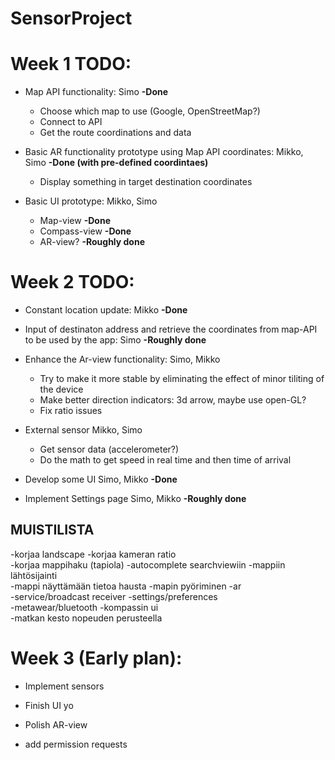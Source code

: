 # SensorProject

# Week 1 TODO:

- Map API functionality: Simo   **-Done**
  - Choose which map to use (Google, OpenStreetMap?)
  - Connect to API
  - Get the route coordinations and data
  
 
- Basic AR functionality prototype using Map API coordinates: Mikko, Simo     **-Done (with pre-defined coordintaes)**
  - Display something in target destination coordinates
  
  
  
- Basic UI prototype: Mikko, Simo
  - Map-view  **-Done**
  - Compass-view  **-Done**
  - AR-view?  **-Roughly done**
  
  
# Week 2 TODO:
- Constant location update: Mikko **-Done**
- Input of destinaton address and retrieve the coordinates from map-API to be used by the app: Simo **-Roughly done**

- Enhance the Ar-view functionality: Simo, Mikko
  - Try to make it more stable by eliminating the effect of minor tiliting of the device
  - Make better direction indicators: 3d arrow, maybe use open-GL?
  - Fix ratio issues

- External sensor Mikko, Simo
  - Get sensor data (accelerometer?)
  - Do the math to get speed in real time and then time of arrival
  
- Develop some UI Simo, Mikko **-Done**
  
- Implement Settings page Simo, Mikko **-Roughly done**


## MUISTILISTA
-korjaa landscape 
-korjaa kameran ratio	
-korjaa mappihaku (tapiola)	
-autocomplete searchviewiin
-mappiin lähtösijainti	
-mappi näyttämään tietoa hausta
-mapin pyöriminen
-ar			
-service/broadcast receiver	
-settings/preferences		
-metawear/bluetooth	
-kompassin ui			
-matkan kesto nopeuden perusteella
  
# Week 3 (Early plan):
  - Implement sensors
  
  - Finish UI yo
  
  - Polish AR-view
  
  - add permission requests
